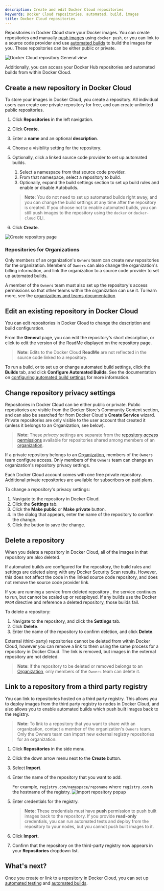 ```yaml
---
description: Create and edit Docker Cloud repositories
keywords: Docker Cloud repositories, automated, build, images
title: Docker Cloud repositories
---
```


Repositories in Docker Cloud store your Docker images. You can create
repositories and manually [push images](push-images.md) using `docker push`, or
you can link to a source code provider and use [automated builds](automated-build.md) to build the images for you. These repositories
can be either public or private.

![Docker Cloud repository General view](images/repo-general.png)

Additionally, you can access your Docker Hub repositories and automated builds
from within Docker Cloud.

## Create a new repository in Docker Cloud

To store your images in Docker Cloud, you create a repository. All individual users can create one private repository for free, and can create unlimited public repositories.

1. Click **Repositories** in the left navigation.
2. Click **Create**.
3. Enter a **name** and an optional **description**.
4. Choose a visibility setting for the repository.
5. Optionally, click a linked source code provider to set up automated builds.
    1. Select a namespace from that source code provider.
    2. From that namespace, select a repository to build.
    3. Optionally, expand the build settings section to set up build rules and enable or disable Autobuilds.

    > **Note**: You do not need to set up automated builds right away, and you can change the build settings at any time after the repository is created. If you choose not to enable automated builds, you can still push images to the repository using the `docker` or `docker-cloud` CLI.
6. Click **Create**.

  ![Create repository page](images/create-repository.png)

### Repositories for Organizations

Only members of an organization's `Owners` team can create new repositories for
the organization. Members of `Owners` can also change the organization's billing
information, and link the organization to a source code provider to set up
automated builds.

A member of the `Owners` team must also set up the repository's access
permissions so that other teams within the organization can use it. To learn
more, see the [organizations and teams documentation](../orgs.md#set-team-permissions).

## Edit an existing repository in Docker Cloud

You can edit repositories in Docker Cloud to change the description and build configuration.

From the **General** page, you can edit the repository's short description, or click to edit the version of the ReadMe displayed on the repository page.

> **Note**: Edits to the Docker Cloud **ReadMe** are not reflected in the source code linked to a repository.

To run a build, or to set up or change automated build settings, click the **Builds** tab, and click **Configure Automated Builds**. See the documentation on [configuring automated build settings](automated-build.md#configure-automated-build-settings) for more
information.

## Change repository privacy settings

Repositories in Docker Cloud can be either public or private. Public
repositories are visible from the Docker Store's Community Content section, and
can also be searched for from Docker Cloud's **Create Service** wizard. Private
repositories are only visible to the user account that created it (unless it
belongs to an Organization, see below).

> **Note**: These _privacy_ settings are separate from the [repository _access_ permissions](../orgs.md#change-team-permissions-for-an-individual-repository) available for repositories shared among members of an [organization](../orgs.md).

If a private repository belongs to an [Organization](../orgs.md), members of the
`Owners` team configure access. Only members of the `Owners` team can change an
organization's repository privacy settings.

Each Docker Cloud account comes with one free private repository. Additional
private repositories are available for subscribers on paid plans.

To change a repository's privacy settings:

1. Navigate to the repository in Docker Cloud.
2. Click the **Settings** tab.
3. Click the **Make public** or **Make private** button.
4. In the dialog that appears, enter the name of the repository to confirm the change.
5. Click the button to save the change.

## Delete a repository

When you delete a repository in Docker Cloud, all of the images in that
repository are also deleted.

If automated builds are configured for the repository, the build rules and
settings are deleted along with any Docker Security Scan results. However, this
does not affect the code in the linked source code repository, and does not
remove the source code provider link.

If you are running a service from deleted repository , the service continues
to run, but cannot be scaled up or redeployed. If any builds use the Docker
`FROM` directive and reference a deleted repository, those builds fail.

To delete a repository:

1. Navigate to the repository, and click the **Settings** tab.
2. Click **Delete**.
3. Enter the name of the repository to confirm deletion, and click **Delete**.

External (third-party) repositories cannot be deleted from within Docker Cloud,
however you can remove a link to them using the same process for a repository in
Docker Cloud. The link is removed, but images in the external repository are not
deleted.

> **Note**: If the repository to be deleted or removed belongs to an [Organization](../orgs.md), only members of the `Owners` team can delete it.


## Link to a repository from a third party registry

You can link to repositories hosted on a third party registry. This allows you
to deploy images from the third party registry to nodes in Docker Cloud, and
also allows you to enable automated builds which push built images back to the
registry.

> **Note**: To link to a repository that you want to share with an organization, contact a member of the organization's `Owners` team. Only the Owners team can import new external registry repositories for an organization.

1. Click **Repositories** in the side menu.

2. Click the down arrow menu next to the **Create** button.

3. Select **Import**.

4. Enter the name of the repository that you want to add.

    For example, `registry.com/namespace/reponame` where `registry.com` is the
    hostname of the registry.
    ![Import repository popup](images/third-party-images-modal.png)

5. Enter credentials for the registry.

    > **Note**: These credentials must have **push** permission to push
    built images back to the repository. If you provide **read-only**
    credentials, you can run automated tests and deploy from the
    repository to your nodes, but you cannot push built images to
    it.

6. Click **Import**.

7. Confirm that the repository on the third-party registry now appears in your **Repositories** dropdown list.

## What's next?

Once you create or link to a repository in Docker Cloud, you can set up [automated testing](automated-testing.md) and [automated builds](automated-build.md).

